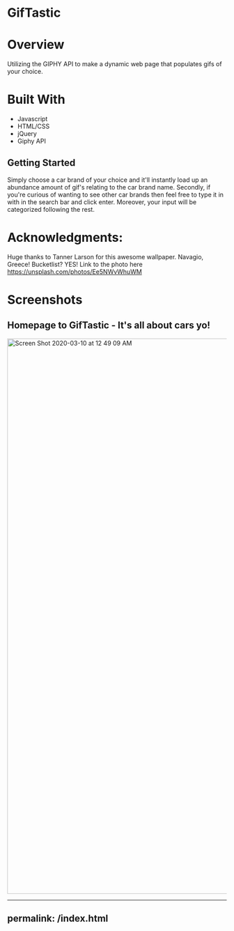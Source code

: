 # GifTastic

# Overview
Utilizing the GIPHY API to make a dynamic web page that populates gifs of your choice.

# Built With
* Javascript
* HTML/CSS
* jQuery
* Giphy API

## Getting Started
Simply choose a car brand of your choice and it'll instantly load up an abundance amount of gif's relating to the car brand name. Secondly, if you're curious of wanting to see other car brands then feel free to type it in with in the search bar and click enter. Moreover, your input will be categorized following the rest.


# Acknowledgments:
Huge thanks to Tanner Larson for this awesome wallpaper. Navagio, Greece! Bucketlist? YES! Link to the photo here https://unsplash.com/photos/Ee5NWvWhuWM



# Screenshots

## Homepage to GifTastic - It's all about cars yo!

<img width="1275" alt="Screen Shot 2020-03-10 at 12 49 09 AM" src="https://user-images.githubusercontent.com/55514757/76280830-84f5a280-6269-11ea-92c1-1ba8b882741c.png">


---
permalink: /index.html
---